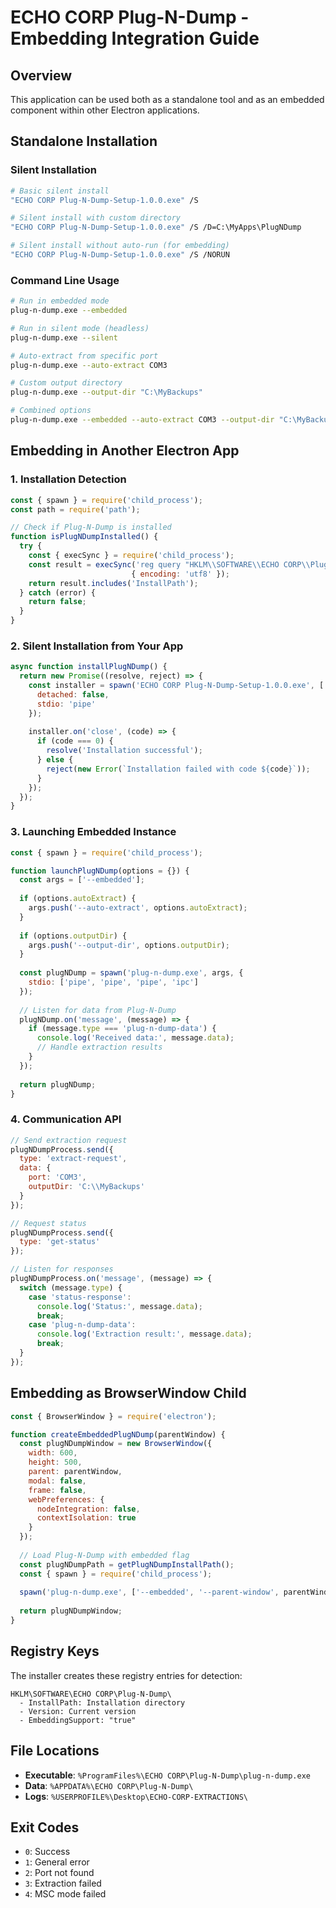 # ECHO CORP Plug-N-Dump - Embedding Integration Guide

## Overview
This application can be used both as a standalone tool and as an embedded component within other Electron applications.

## Standalone Installation

### Silent Installation
```bash
# Basic silent install
"ECHO CORP Plug-N-Dump-Setup-1.0.0.exe" /S

# Silent install with custom directory
"ECHO CORP Plug-N-Dump-Setup-1.0.0.exe" /S /D=C:\MyApps\PlugNDump

# Silent install without auto-run (for embedding)
"ECHO CORP Plug-N-Dump-Setup-1.0.0.exe" /S /NORUN
```

### Command Line Usage
```bash
# Run in embedded mode
plug-n-dump.exe --embedded

# Run in silent mode (headless)
plug-n-dump.exe --silent

# Auto-extract from specific port
plug-n-dump.exe --auto-extract COM3

# Custom output directory
plug-n-dump.exe --output-dir "C:\MyBackups"

# Combined options
plug-n-dump.exe --embedded --auto-extract COM3 --output-dir "C:\MyBackups"
```

## Embedding in Another Electron App

### 1. Installation Detection
```javascript
const { spawn } = require('child_process');
const path = require('path');

// Check if Plug-N-Dump is installed
function isPlugNDumpInstalled() {
  try {
    const { execSync } = require('child_process');
    const result = execSync('reg query "HKLM\\SOFTWARE\\ECHO CORP\\Plug-N-Dump" /v InstallPath', 
                           { encoding: 'utf8' });
    return result.includes('InstallPath');
  } catch (error) {
    return false;
  }
}
```

### 2. Silent Installation from Your App
```javascript
async function installPlugNDump() {
  return new Promise((resolve, reject) => {
    const installer = spawn('ECHO CORP Plug-N-Dump-Setup-1.0.0.exe', ['/S', '/NORUN'], {
      detached: false,
      stdio: 'pipe'
    });
    
    installer.on('close', (code) => {
      if (code === 0) {
        resolve('Installation successful');
      } else {
        reject(new Error(`Installation failed with code ${code}`));
      }
    });
  });
}
```

### 3. Launching Embedded Instance
```javascript
const { spawn } = require('child_process');

function launchPlugNDump(options = {}) {
  const args = ['--embedded'];
  
  if (options.autoExtract) {
    args.push('--auto-extract', options.autoExtract);
  }
  
  if (options.outputDir) {
    args.push('--output-dir', options.outputDir);
  }
  
  const plugNDump = spawn('plug-n-dump.exe', args, {
    stdio: ['pipe', 'pipe', 'pipe', 'ipc']
  });
  
  // Listen for data from Plug-N-Dump
  plugNDump.on('message', (message) => {
    if (message.type === 'plug-n-dump-data') {
      console.log('Received data:', message.data);
      // Handle extraction results
    }
  });
  
  return plugNDump;
}
```

### 4. Communication API
```javascript
// Send extraction request
plugNDumpProcess.send({
  type: 'extract-request',
  data: {
    port: 'COM3',
    outputDir: 'C:\\MyBackups'
  }
});

// Request status
plugNDumpProcess.send({
  type: 'get-status'
});

// Listen for responses
plugNDumpProcess.on('message', (message) => {
  switch (message.type) {
    case 'status-response':
      console.log('Status:', message.data);
      break;
    case 'plug-n-dump-data':
      console.log('Extraction result:', message.data);
      break;
  }
});
```

## Embedding as BrowserWindow Child

```javascript
const { BrowserWindow } = require('electron');

function createEmbeddedPlugNDump(parentWindow) {
  const plugNDumpWindow = new BrowserWindow({
    width: 600,
    height: 500,
    parent: parentWindow,
    modal: false,
    frame: false,
    webPreferences: {
      nodeIntegration: false,
      contextIsolation: true
    }
  });
  
  // Load Plug-N-Dump with embedded flag
  const plugNDumpPath = getPlugNDumpInstallPath();
  const { spawn } = require('child_process');
  
  spawn('plug-n-dump.exe', ['--embedded', '--parent-window', parentWindow.id.toString()]);
  
  return plugNDumpWindow;
}
```

## Registry Keys
The installer creates these registry entries for detection:

```
HKLM\SOFTWARE\ECHO CORP\Plug-N-Dump\
  - InstallPath: Installation directory
  - Version: Current version
  - EmbeddingSupport: "true"
```

## File Locations
- **Executable**: `%ProgramFiles%\ECHO CORP\Plug-N-Dump\plug-n-dump.exe`
- **Data**: `%APPDATA%\ECHO CORP\Plug-N-Dump\`
- **Logs**: `%USERPROFILE%\Desktop\ECHO-CORP-EXTRACTIONS\`

## Exit Codes
- `0`: Success
- `1`: General error
- `2`: Port not found
- `3`: Extraction failed
- `4`: MSC mode failed
